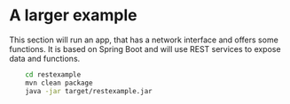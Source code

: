 # A larger example
This section will run an app, that has a network interface and offers some functions. It is based on Spring Boot and will use REST services to expose data and functions.

```bash
    cd restexample
    mvn clean package
    java -jar target/restexample.jar
```